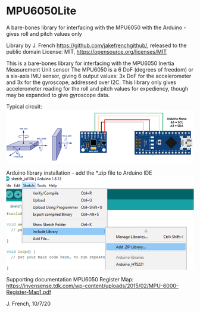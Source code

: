 # MPU6050Lite
A bare-bones library for interfacing with the MPU6050 with the Arduino - gives roll and pitch values only

Library by J. French https://github.com/jakefrenchgithub/, released to the public domain
License: MIT, https://opensource.org/licenses/MIT

This is a bare-bones library for interfacing with the MPU6050 Inertia Measurement Unit sensor
The MPU6050 is a 6 DoF (degrees of freedom) or a six-axis IMU sensor, giving 6 output values:
3x DoF for the accelerometer and 3x for the gyroscope, addressed over I2C.
This library only gives accelerometer reading for the roll and pitch values for expediency,
though may be expanded to give gyroscope data.

Typical circuit:
![MPU6050 circuit](MPU6050.png)

Arduino library installation - add the *.zip file to Arduino IDE
![library installation](library_installation.PNG)

Supporting documentation
MPU6050 Register Map:
https://invensense.tdk.com/wp-content/uploads/2015/02/MPU-6000-Register-Map1.pdf

J. French, 10/7/20